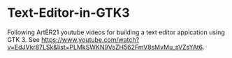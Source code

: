 # Text-Editor-in-GTK3
Following ArtER21 youtube videos for building a text editor appication using GTK 3.  See https://www.youtube.com/watch?v=EdJVkr87LSk&list=PLMkSWKN9VsZH562FmV8sMvMu_sVZsYAt6. 
